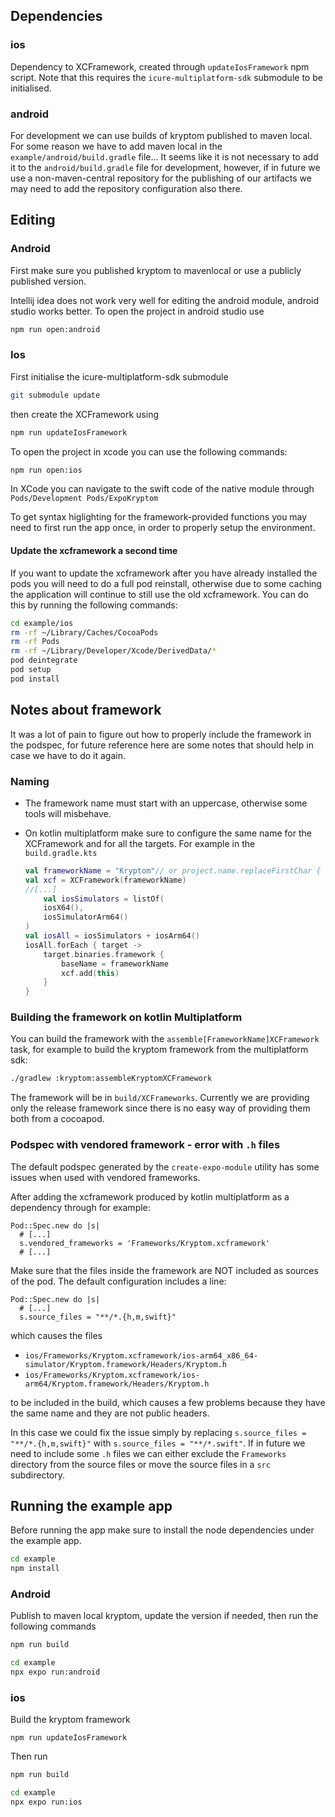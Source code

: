 ## Dependencies

### ios

Dependency to XCFramework, created through `updateIosFramework` npm script.
Note that this requires the `icure-multiplatform-sdk` submodule to be initialised.

### android

For development we can use builds of kryptom published to maven local. For some reason we have to add maven local in
the `example/android/build.gradle` file... It seems like it is not necessary to add it to the `android/build.gradle` 
file for development, however, if in future we use a non-maven-central repository for the publishing of our artifacts
we may need to add the repository configuration also there.

## Editing

### Android

First make sure you published kryptom to mavenlocal or use a publicly published version.

Intellij idea does not work very well for editing the android module, android studio works better. To open the project in android studio use 

```bash
npm run open:android
```

### Ios

First initialise the icure-multiplatform-sdk submodule

```bash
git submodule update
```

then create the XCFramework using

```bash
npm run updateIosFramework
```

To open the project in xcode you can use the following commands:

```bash
npm run open:ios
```

In XCode you can navigate to the swift code of the native module through `Pods/Development Pods/ExpoKryptom`

To get syntax higlighting for the framework-provided functions you may need to first run the app once, in order to properly setup the environment.

#### Update the xcframework a second time

If you want to update the xcframework after you have already installed the pods  you will need to do a full pod reinstall, otherwise due to some caching the application will continue to still use the old xcframework. You can do this by running the following commands:

```bash
cd example/ios
rm -rf ~/Library/Caches/CocoaPods
rm -rf Pods
rm -rf ~/Library/Developer/Xcode/DerivedData/*
pod deintegrate
pod setup
pod install
```

## Notes about framework

It was a lot of pain to figure out how to properly include the framework in the podspec, for future reference here are some notes that should help in case we have to do it again.

### Naming

- The framework name must start with an uppercase, otherwise some tools will misbehave. 

- On kotlin multiplatform make sure to configure the same name for the XCFramework and for all the targets. For example in the `build.gradle.kts`
	```kotlin
	val frameworkName = "Kryptom"// or project.name.replaceFirstChar { it.uppercase() }
	val xcf = XCFramework(frameworkName)
	//[...]
		val iosSimulators = listOf(
		iosX64(),
		iosSimulatorArm64()
	)
	val iosAll = iosSimulators + iosArm64()
	iosAll.forEach { target ->
		target.binaries.framework {
			baseName = frameworkName
			xcf.add(this)
		}
	}
	```

### Building the framework on kotlin Multiplatform

You can build the framework with the `assemble[FrameworkName]XCFramework` task, for example to build the kryptom framework from the multiplatform sdk:

```bash
./gradlew :kryptom:assembleKryptomXCFramework   
```

The framework will be in `build/XCFrameworks`. Currently we are providing only the release framework since there is no easy way of providing them both from a cocoapod.

### Podspec with vendored framework - error with `.h` files

The default podspec generated by the `create-expo-module` utility has some issues when used with vendored frameworks.

After adding the xcframework produced by kotlin multiplatform as a dependency through for example:

```podspec
Pod::Spec.new do |s|
  # [...]
  s.vendored_frameworks = 'Frameworks/Kryptom.xcframework'
  # [...]
```

Make sure that the files inside the framework are NOT included as sources of the pod. The default configuration includes a line:

```podspec
Pod::Spec.new do |s|
  # [...]
  s.source_files = "**/*.{h,m,swift}"
```

which causes the files 
- `ios/Frameworks/Kryptom.xcframework/ios-arm64_x86_64-simulator/Kryptom.framework/Headers/Kryptom.h`
- `ios/Frameworks/Kryptom.xcframework/ios-arm64/Kryptom.framework/Headers/Kryptom.h`

to be included in the build, which causes a few problems because they have the same name and they are not public headers.

In this case we could fix the issue simply by replacing `s.source_files = "**/*.{h,m,swift}"` with `s.source_files = "**/*.swift"`. If in future we need to include some `.h` files we can either exclude the `Frameworks` directory from the source files or move the source files in a `src` subdirectory.


## Running the example app

Before running the app make sure to install the node dependencies under the example app.

```bash
cd example
npm install
```

### Android

Publish to maven local kryptom, update the version if needed, then run the following commands

```bash
npm run build
```
```bash
cd example
npx expo run:android
```

### ios

Build the kryptom framework

```
npm run updateIosFramework
```

Then run

```bash
npm run build
```
```bash
cd example
npx expo run:ios
```